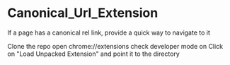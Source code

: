 # Canonical_Url_Extension
If a page has a canonical rel link, provide a quick way to navigate to it

Clone the repo
open chrome://extensions
check developer mode on
Click on "Load Unpacked Extension" and point it to the directory
